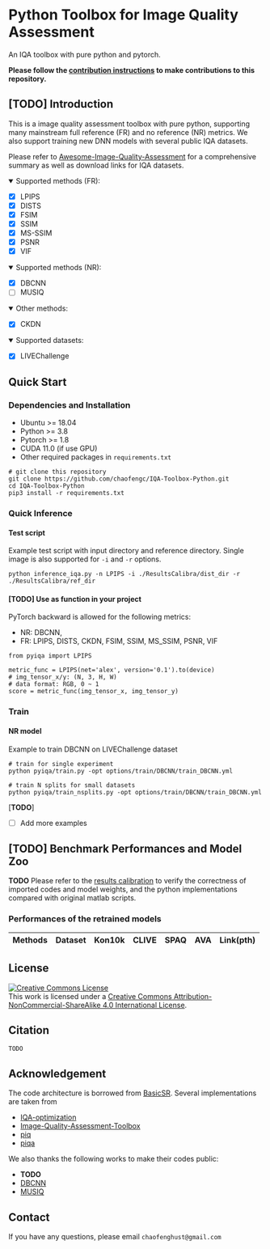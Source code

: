 # Python Toolbox for Image Quality Assessment
An IQA toolbox with pure python and pytorch.

**Please follow the [contribution instructions](Instruction.md) to make contributions to this repository.**

## [**TODO**] Introduction

This is a image quality assessment toolbox with pure python, supporting many mainstream full reference (FR) and no reference (NR) metrics. We also support training new DNN models with several public IQA datasets.

Please refer to [Awesome-Image-Quality-Assessment](https://github.com/chaofengc/Awesome-Image-Quality-Assessment) for a comprehensive summary as well as download links for IQA datasets. 
<details open>
<summary>Supported methods (FR):</summary>

- [x] LPIPS 
- [x] DISTS
- [x] FSIM 
- [x] SSIM 
- [x] MS-SSIM
- [x] PSNR 
- [x] VIF 
</details>

<details open>
<summary>Supported methods (NR):</summary>

- [x] DBCNN
- [ ] MUSIQ
</details>

<details open>
<summary>Other methods:</summary>

- [x] CKDN
</details>

<details open>
<summary>Supported datasets:</summary>

- [x] LIVEChallenge 
</details>

## Quick Start

### Dependencies and Installation
- Ubuntu >= 18.04
- Python >= 3.8
- Pytorch >= 1.8
- CUDA 11.0 (if use GPU)
- Other required packages in `requirements.txt`
```
# git clone this repository
git clone https://github.com/chaofengc/IQA-Toolbox-Python.git
cd IQA-Toolbox-Python
pip3 install -r requirements.txt
```

### Quick Inference

#### Test script 

Example test script with input directory and reference directory. Single image is also supported for `-i` and `-r` options. 
```
python inference_iqa.py -n LPIPS -i ./ResultsCalibra/dist_dir -r ./ResultsCalibra/ref_dir 
```

#### [**TODO**] Use as function in your project
PyTorch backward is allowed for the following metrics: 

- NR: DBCNN, 
- FR: LPIPS, DISTS, CKDN, FSIM, SSIM, MS_SSIM, PSNR, VIF

```
from pyiqa import LPIPS 

metric_func = LPIPS(net='alex', version='0.1').to(device)
# img_tensor_x/y: (N, 3, H, W)
# data format: RGB, 0 ~ 1
score = metric_func(img_tensor_x, img_tensor_y)
```

### Train 

#### NR model

Example to train DBCNN on LIVEChallenge dataset
```
# train for single experiment
python pyiqa/train.py -opt options/train/DBCNN/train_DBCNN.yml 

# train N splits for small datasets
python pyiqa/train_nsplits.py -opt options/train/DBCNN/train_DBCNN.yml 
```

[**TODO**]
- [ ] Add more examples


## [**TODO**] Benchmark Performances and Model Zoo

**TODO** Please refer to the [results calibration](ResultsCalib.md) to verify the correctness of imported codes and model weights, and the python implementations compared with original matlab scripts.

### Performances of the retrained models

| Methods | Dataset | Kon10k | CLIVE | SPAQ | AVA | Link(pth) |
| --- | --- | --- | --- | --- | --- | --- |

## License

<a rel="license" href="http://creativecommons.org/licenses/by-nc-sa/4.0/"><img alt="Creative Commons License" style="border-width:0" src="https://i.creativecommons.org/l/by-nc-sa/4.0/88x31.png" /></a><br />This work is licensed under a <a rel="license" href="http://creativecommons.org/licenses/by-nc-sa/4.0/">Creative Commons Attribution-NonCommercial-ShareAlike 4.0 International License</a>.

## Citation

```
TODO
```

## Acknowledgement

The code architecture is borrowed from [BasicSR](https://github.com/xinntao/BasicSR). Several implementations are taken from 

- [IQA-optimization](https://github.com/dingkeyan93/IQA-optimization)  
- [Image-Quality-Assessment-Toolbox](https://github.com/RyanXingQL/Image-Quality-Assessment-Toolbox) 
- [piq](https://github.com/photosynthesis-team/piq)
- [piqa](https://github.com/francois-rozet/piqa)

We also thanks the following works to make their codes public:
- **TODO**
- [DBCNN]() 
- [MUSIQ]() 

## Contact

If you have any questions, please email `chaofenghust@gmail.com`
